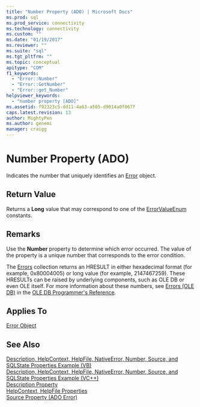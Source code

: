 ```yaml
---
title: "Number Property (ADO) | Microsoft Docs"
ms.prod: sql
ms.prod_service: connectivity
ms.technology: connectivity
ms.custom: ""
ms.date: "01/19/2017"
ms.reviewer: ""
ms.suite: "sql"
ms.tgt_pltfrm: ""
ms.topic: conceptual
apitype: "COM"
f1_keywords: 
  - "Error::Number"
  - "Error::GetNumber"
  - "Error::get_Number"
helpviewer_keywords: 
  - "number property [ADO]"
ms.assetid: f92323c5-dd11-4a63-a505-d9014a0f067f
caps.latest.revision: 13
author: MightyPen
ms.author: genemi
manager: craigg
---
```

# Number Property (ADO)
Indicates the number that uniquely identifies an [Error](../../../ado/reference/ado-api/error-object.md) object.  
  
## Return Value  
 Returns a **Long** value that may correspond to one of the [ErrorValueEnum](../../../ado/reference/ado-api/errorvalueenum.md) constants.  
  
## Remarks  
 Use the **Number** property to determine which error occurred. The value of the property is a unique number that corresponds to the error condition.  
  
 The [Errors](../../../ado/reference/ado-api/errors-collection-ado.md) collection returns an HRESULT in either hexadecimal format (for example, 0x80004005) or long value (for example, 2147467259). These HRESULTs can be raised by underlying components, such as OLE DB or even OLE itself. For more information about these numbers, see [Errors (OLE DB)](http://msdn.microsoft.com/en-us/ed74e62d-4948-4eeb-a7c9-fd7ad46af7fd) in the [OLE DB Programmer's Reference](http://msdn.microsoft.com/en-us/3c5e2dd5-35e5-4a93-ac3a-3818bb43bbf8)*.*  
  
## Applies To  
 [Error Object](../../../ado/reference/ado-api/error-object.md)  
  
## See Also  
 [Description, HelpContext, HelpFile, NativeError, Number, Source, and SQLState Properties Example (VB)](../../../ado/reference/ado-api/description-helpcontext-helpfile-nativeerror-number-source-example-vb.md)   
 [Description, HelpContext, HelpFile, NativeError, Number, Source, and SQLState Properties Example (VC++)](../../../ado/reference/ado-api/description-helpcontext-helpfile-nativeerror-number-source-example-vc.md)   
 [Description Property](../../../ado/reference/ado-api/description-property.md)   
 [HelpContext, HelpFile Properties](../../../ado/reference/ado-api/helpcontext-helpfile-properties.md)   
 [Source Property (ADO Error)](../../../ado/reference/ado-api/source-property-ado-error.md)
